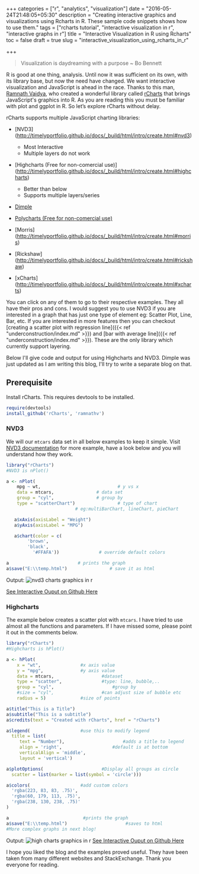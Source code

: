 +++
categories = ["r", "analytics", "visualization"]
date = "2016-05-24T21:48:05+05:30"
description = "Creating interactive graphics and visualizations using Rcharts in R. These sample code snippets shows how to use them."
tags = ["rcharts tutorial", "interactive visualization in r",
         "interactive graphs in r"]
title = "Interactive Visualization in R using Rcharts"
toc = false
draft = true
slug = "interactive_visualization_using_rcharts_in_r"

+++

>Visualization is daydreaming with a purpose ~ Bo Bennett

R is good at one thing, analysis. Until now it was sufficient on its own, with its library base, but now the need have changed. We want interactive visualization and JavaScript is ahead in the race. Thanks to this man, [Ramnath Vaidya](https://github.com/ramnathv), who created a wonderful library called [rCharts](http://rcharts.io/) that brings JavaScript's graphics into R. As you are reading this you must be familiar with plot and ggplot in R.
So let’s explore rCharts without delay.


rCharts supports multiple JavaScript charting libraries:

- [NVD3] (http://timelyportfolio.github.io/docs/_build/html/intro/create.html#nvd3)
   - Most Interactive
   - Multiple layers do not work

- [Highcharts (Free for non-comercial use)] (http://timelyportfolio.github.io/docs/_build/html/intro/create.html#highcharts)
   - Better than below
   - Supports multiple layers/series

- [Dimple](http://timelyportfolio.github.io/docs/_build/html/dimple/index.html)
- [Polycharts (Free for non-comercial use)](http://timelyportfolio.github.io/docs/_build/html/intro/create.html#polycharts)
- [Morris] (http://timelyportfolio.github.io/docs/_build/html/intro/create.html#morris)
- [Rickshaw] (http://timelyportfolio.github.io/docs/_build/html/intro/create.html#rickshaw)
- [xCharts] (http://timelyportfolio.github.io/docs/_build/html/intro/create.html#xcharts)

You can click on any of them to go to their respective examples. They all have their pros and cons. I would suggest you to use NVD3 if you are interested in a graph that has just one type of element eg: Scatter Plot, Line, Bar, etc. If you are interested in more features then you can checkout [creating a scatter plot with regression line]({{< ref "underconstruction/index.md" >}}) and [bar with average line]({{< ref "underconstruction/index.md" >}}). These are the only library which currently support layering.

Below I'll give code and output for using Highcharts and NVD3. Dimple was just updated as I am writing this blog, I'll try to write a separate blog on that.

## Prerequisite
Install rCharts. This requires devtools to be installed.

```r
require(devtools)
install_github('rCharts', 'ramnathv')
```
### NVD3
We will our `mtcars` data set in all below examples to keep it simple. Visit [NVD3 documentation](http://timelyportfolio.github.io/docs/_build/html/nvd3/create.html) for more example, have a look below and you will understand how they work.

```r
library("rCharts")
#NVD3 is nPlot()

a <- nPlot(
	mpg ~ wt,                             # y vs x
	data = mtcars,			      # data set
	group = "cyl",			      # group by
	type = "scatterChart")                # type of chart
					      # eg:multiBarChart, lineChart, pieChart

   a$xAxis(axisLabel = "Weight")
   a$yAxis(axisLabel = "MPG")

   a$chart(color = c(
   		'brown',
   		'black',
	      '#FFAFA'))		       # override default colors

a			               # prints the graph
a$save("E:\\temp.html")	               # save it as html
```

Output:
![nvd3 charts graphics in r](/images/analytics/nvd_graph.png)

[See Interactive Ouput on Github Here](http://rcharts.io/viewer/?ec3e1d782fa46be590cb#.Vr1HyPkdD_x)

### Highcharts

The example below creates a scatter plot with `mtcars`. I have tried to use almost all the functions and parameters. If I have missed some, please point it out in the comments below.

```r
library("rCharts")
#Highcharts is hPlot()

a <- hPlot(
	x = "wt",				#x axis value
	y = "mpg",				#y axis value
	data = mtcars,			        #dataset
	type = "scatter",		        #type: line, bubble,..
	group = "cyl",		                #group by
	#size = "cyl",			        #can adjust size of bubble etc
	radius = 5)				#size of points

a$title("This is a Title")
a$subtitle("This is a subtitle")
a$credits(text = "Created with rCharts", href = "rCharts")

a$legend(					#use this to modify legend
  title = list(
     text = "Number"),		                #adds a title to legend
     align = 'right', 			        #default is at bottom
     verticalAlign = 'middle',
     layout = 'vertical')

a$plotOptions(				        #Display all groups as circle
  scatter = list(marker = list(symbol = 'circle')))

a$colors(					#add custom colors
  'rgba(223, 83, 83, .75)',
  'rgba(60, 179, 113, .75)',
  'rgba(238, 130, 238, .75)'
)

a					         #prints the graph
a$save("E:\\temp.html")		                 #saves to html
#More complex graphs in next blog!
```


Output:
![high charts graphics in r](/images/analytics/highchart.png)
[See Interactive Ouput on Github Here](http://rcharts.github.io/viewer/?ecd2a7f0b7abd611ed9a)

I hope you liked the blog and the examples proved useful. They have been taken from many different websites and StackExchange. Thank you everyone for reading.
